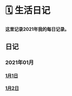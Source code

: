# :spiral_calendar: 生活日记
#### 这里记录2021年我的每日记录。

## 日记 <Badge text="茶余饭后" type="warning"/> <Badge text="dairy"/>
### 2021年01月
#### [1月1日](/dairy/2021/0101/)
#### [1月2日](/dairy/2021/0102/)